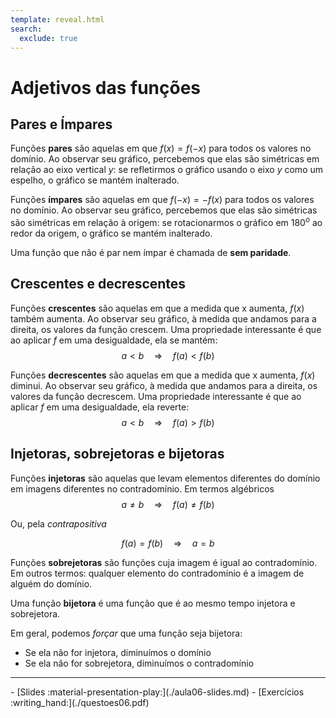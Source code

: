 ```yaml
---
template: reveal.html
search:
  exclude: true
---
```

# Adjetivos das funções

## Pares e Ímpares

Funções **pares** são aquelas em que $f(x) = f(-x)$ para todos os valores no domínio.
Ao observar seu gráfico, percebemos que elas são simétricas em relação ao eixo vertical $y$: se refletirmos o gráfico usando o eixo $y$ como um espelho, o gráfico se mantém inalterado. 


Funções **ímpares** são aquelas em que $f(-x) = -f(x)$ para todos os valores no domínio.
Ao observar seu gráfico, percebemos que elas são simétricas são simétricas em relação à origem: se rotacionarmos o gráfico em $180^o$ ao redor da origem, o gráfico se mantém inalterado.

Uma função que não é par nem ímpar é chamada de **sem paridade**.

## Crescentes e decrescentes

Funções **crescentes** são aquelas em que a medida que x aumenta, $f(x)$ também aumenta.
Ao observar seu gráfico, à medida que andamos para a direita, os valores da função crescem.
Uma propriedade interessante é que ao aplicar $f$ em uma desigualdade, ela se mantém:
$$ a < b \quad \Rightarrow \quad f(a) < f(b)$$


Funções **decrescentes** são aquelas em que a medida que x aumenta, $f(x)$ diminui.
Ao observar seu gráfico, à medida que andamos para a direita, os valores da função decrescem.
Uma propriedade interessante é que ao aplicar $f$ em uma desigualdade, ela reverte:
$$ a < b \quad \Rightarrow \quad f(a) > f(b)$$

## Injetoras, sobrejetoras e bijetoras

Funções **injetoras** são aquelas que levam elementos diferentes do domínio em imagens diferentes no contradomínio. Em termos algébricos
$$ a \neq b \quad \Rightarrow \quad f(a) \neq f(b)$$

Ou, pela *contrapositiva*

$$f(a) = f(b) \quad \Rightarrow \quad a = b$$

Funções **sobrejetoras** são funções cuja imagem é igual ao contradomínio. Em outros termos: qualquer elemento do contradomínio é a imagem de alguém do domínio. 

Uma função **bijetora** é uma função que é ao mesmo tempo injetora e sobrejetora. 

Em geral, podemos *forçar* que uma função seja bijetora:
- Se ela não for injetora, diminuímos o domínio
- Se ela não for sobrejetora, diminuímos o contradomínio


---

<div class="grid cards" markdown>
 - [Slides :material-presentation-play:](./aula06-slides.md)
 - [Exercícios :writing_hand:](./questoes06.pdf)
</div>
